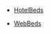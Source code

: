 
- [HotelBeds](https://github.com/Org08/gettour-doc/blob/master/refs/HotelBeds.md)

- [WebBeds](https://github.com/Org08/gettour-doc/blob/master/refs/WebBeds.md)
